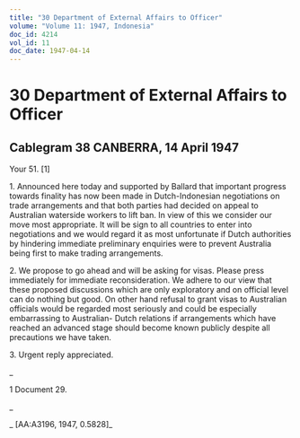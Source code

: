 ```yaml
---
title: "30 Department of External Affairs to Officer"
volume: "Volume 11: 1947, Indonesia"
doc_id: 4214
vol_id: 11
doc_date: 1947-04-14
---
```


# 30 Department of External Affairs to Officer

## Cablegram 38 CANBERRA, 14 April 1947

Your 51. [1]

1\. Announced here today and supported by Ballard that important progress towards finality has now been made in Dutch-Indonesian negotiations on trade arrangements and that both parties had decided on appeal to Australian waterside workers to lift ban. In view of this we consider our move most appropriate. It will be sign to all countries to enter into negotiations and we would regard it as most unfortunate if Dutch authorities by hindering immediate preliminary enquiries were to prevent Australia being first to make trading arrangements.

2\. We propose to go ahead and will be asking for visas. Please press immediately for immediate reconsideration. We adhere to our view that these proposed discussions which are only exploratory and on official level can do nothing but good. On other hand refusal to grant visas to Australian officials would be regarded most seriously and could be especially embarrassing to Australian- Dutch relations if arrangements which have reached an advanced stage should become known publicly despite all precautions we have taken.

3\. Urgent reply appreciated.

_

1 Document 29.

_

_ [AA:A3196, 1947, 0.5828]_

